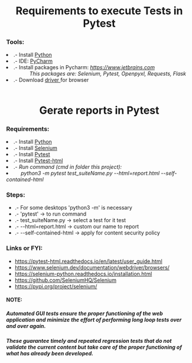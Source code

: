 <h1 align="center"> Requirements to execute Tests in Pytest </h1>  
<h3> Tools: </h3>
<li> .- Install  <a href="https://www.python.org/downloads/"> Python </a></li>
<li>.- IDE: <a href="https://www.jetbrains.com/es-es/pycharm/download/"> PyCharm </a></li>
<li>.- Install packages in Pycharm: <i><a href="https://www.jetbrains.com/help/pycharm/installing-uninstalling-and-reloading-interpreter-paths.html"> https://www.jetbrains.com </a></i></li>
<i>&nbsp; &nbsp; &nbsp; &nbsp; &nbsp; &nbsp; &nbsp; &nbsp; This packages are: Selenium, Pytest, Openpyxl, Requests, Flask</i>
<li>.- Download <a href="https://selenium-python.readthedocs.io/installation.html#drivers"> driver </a> for browser </li>
&nbsp;

<h1 align="center"> Gerate reports in Pytest </h1>
<h3> Requirements: </h3>
<li> .- Install <a href="https://www.python.org/downloads/"> Python </a></li>
<li>.- Install <a href="https://selenium-python.readthedocs.io/installation.html"> Selenium </a></li>
<li>.- Install <a href="https://docs.pytest.org/en/7.1.x/getting-started.html"> Pytest </a></li>
<li>.- Install <a href="https://pytest-html.readthedocs.io/en/latest/installing.html"> Pytest-html </a></li>

<li>.- <i>Run command (cmd in folder this project):</i></li>
	<li>&nbsp;&nbsp;&nbsp;&nbsp; <i>python3 -m pytest test_suiteName.py --html=report.html --self-contained-html</i></li>

### Steps:
* .- For some desktops 'python3 -m' is necessary
* .- 'pytest' -> to run command
* .- test_suiteName.py -> select a test for it test
* .- --html=report.html -> custom our name to report
* .- --self-contained-html -> apply for content security policy

### Links or FYI:
* https://pytest-html.readthedocs.io/en/latest/user_guide.html
* https://www.selenium.dev/documentation/webdriver/browsers/
* https://selenium-python.readthedocs.io/installation.html
* https://github.com/SeleniumHQ/Selenium
* https://pypi.org/project/selenium/

#### NOTE:
<h5>Automated GUI tests ensure the proper functioning of the web application and minimize the effort of performing long loop tests over and over again.</h5>
<h5>These guarantee timely and repeated regression tests that do not validate the current content but take care of the proper functioning of what has already been developed.</h5>
